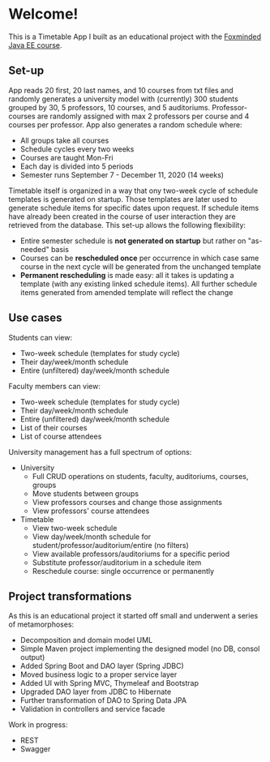 # Welcome!
This is a Timetable App I built as an educational project with the [Foxminded Java EE course](https://foxminded.com.ua/ua/java/).

## Set-up
App reads 20 first, 20 last names, and 10 courses from txt files and randomly generates a university model with (currently) 300 students grouped by 30, 5 professors, 10 courses, and 5 auditoriums. Professor-courses are randomly assigned with max 2 professors per course and 4 courses per professor. App also generates a random schedule where:
* All groups take all courses
* Schedule cycles every two weeks
* Courses are taught Mon-Fri
* Each day is divided into 5 periods
* Semester runs September 7 - December 11, 2020 (14 weeks)

Timetable itself is organized in a way that ony two-week cycle of schedule templates is generated on startup. Those templates are later used to generate schedule items for specific dates upon request. If schedule items have already been created in the course of user interaction they are retrieved from the database. This set-up allows the following flexibility:
* Entire semester schedule is **not generated on startup** but rather on "as-needed" basis
* Courses can be **rescheduled once** per occurrence in which case same course in the next cycle will be generated from the unchanged template
* **Permanent rescheduling** is made easy: all it takes is updating a template (with any existing linked schedule items). All further schedule items generated from amended template will reflect the change

## Use cases
Students can view:
* Two-week schedule (templates for study cycle)
* Their day/week/month schedule
* Entire (unfiltered) day/week/month schedule

Faculty members can view:
* Two-week schedule (templates for study cycle)
* Their day/week/month schedule
* Entire (unfiltered) day/week/month schedule
* List of their courses
* List of course attendees

University management has a full spectrum of options:
* University
  * Full CRUD operations on students, faculty, auditoriums, courses, groups
  * Move students between groups
  * View professors courses and change those assignments
  * View professors' course attendees
* Timetable
  * View two-week schedule
  * View day/week/month schedule for student/professor/auditorium/entire (no filters)
  * View available professors/auditoriums for a specific period
  * Substitute professor/auditorium in a schedule item
  * Reschedule course: single occurrence or permanently


## Project transformations
As this is an educational project it started off small and underwent a series of metamorphoses:
* Decomposition and domain model UML
* Simple Maven project implementing the designed model (no DB, consol output)
* Added Spring Boot and DAO layer (Spring JDBC)
* Moved business logic to a proper service layer
* Added UI with Spring MVC, Thymeleaf and Bootstrap
* Upgraded DAO layer from JDBC to Hibernate
* Further transformation of DAO to Spring Data JPA
* Validation in controllers and service facade

Work in progress:
* REST
* Swagger 
